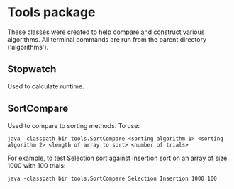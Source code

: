 # Tools package
These classes were created to help compare and construct various algorithms. All terminal commands are run from the parent directory ('algorithms').

## Stopwatch
Used to calculate runtime.

## SortCompare
Used to compare to sorting methods. To use:
```
java -classpath bin tools.SortCompare <sorting algorithm 1> <sorting algorithm 2> <length of array to sort> <number of trials>
```
For example, to test Selection sort against Insertion sort on an array of size 1000 with 100 trials:
```
java -classpath bin tools.SortCompare Selection Insertion 1000 100
```